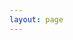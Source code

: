 ```yaml
---
layout: page
---
```


<script setup>
import 
  Home
 from './components/Home.vue'
</script>

<Home/>
